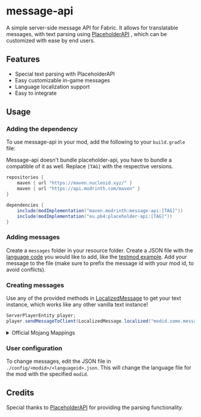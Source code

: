 # message-api

A simple server-side message API for Fabric. It allows for translatable messages, with text parsing
using [PlaceholderAPI](https://placeholders.pb4.eu/)
, which can be customized with ease by end users.

## Features

- Special text parsing with PlaceholderAPI
- Easy customizable in-game messages
- Language localization support
- Easy to integrate

## Usage

### Adding the dependency

To use message-api in your mod, add the following to your `build.gradle` file:

Message-api doesn't bundle placeholder-api, you have to bundle a compatible of it as well.
Replace `[TAG]` with the respective versions.

```groovy
repositories {
    maven { url "https://maven.nucleoid.xyz/" }
    maven { url "https://api.modrinth.com/maven" }
}

dependencies {
    include(modImplementation("maven.modrinth:message-api:[TAG]"))
    include(modImplementation("eu.pb4:placeholder-api:[TAG]"))
}
```

### Adding messages

Create a `messages` folder in your resource folder. Create a JSON file with
the [language code](https://minecraft.fandom.com/wiki/Language#Languages) you would like to add, like
the [testmod example](src/testMod/resources/messages/en_us.json).
Add your message to the file (make sure to prefix the message id with your mod id, to avoid conflicts).

### Creating messages

Use any of the provided methods in [LocalizedMessage](src/main/java/me/drex/message/api/LocalizedMessage.java) to get your text instance,
which works like any other vanilla text instance!

```java
ServerPlayerEntity player;
player.sendMessageToClient(LocalizedMessage.localized("modid.some.message.id"));
```

<details>
<summary>Official Mojang Mappings</summary>

```java
ServerPlayer player;
player.sendSystemMessage(LocalizedMessage.localized("modid.some.message.id"));
```

</details>

### User configuration

To change messages, edit the JSON file in `./config/<modid>/<languageid>.json`. This will change the language file for
the mod with the specified `modid`.

## Credits

Special thanks to [PlaceholderAPI](https://placeholders.pb4.eu/) for providing the parsing functionality.
